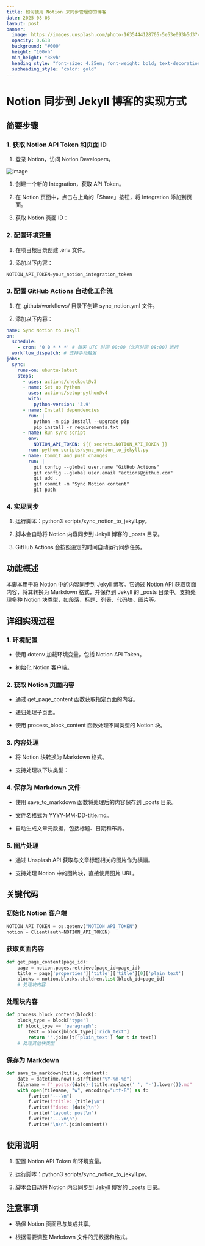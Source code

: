 ```yaml
---
title: 如何使用 Notion 来同步管理你的博客
date: 2025-08-03
layout: post
banner:
  image: https://images.unsplash.com/photo-1635444128705-5e53e093b5d3?crop=entropy&cs=tinysrgb&fit=max&fm=jpg&ixid=M3w2OTIwMzJ8MHwxfHJhbmRvbXx8fHx8fHx8fDE3NTQyMzg0NjB8&ixlib=rb-4.1.0&q=80&w=1080
  opacity: 0.618
  background: "#000"
  height: "100vh"
  min_height: "38vh"
  heading_style: "font-size: 4.25em; font-weight: bold; text-decoration: underline"
  subheading_style: "color: gold"
---
```


# Notion 同步到 Jekyll 博客的实现方式

## 简要步骤

### 1. 获取 Notion API Token 和页面 ID

1. 登录 Notion，访问 Notion Developers。

![image](https://prod-files-secure.s3.us-west-2.amazonaws.com/a7a0cc5a-89b9-4cda-8686-1fba0ca52f40/d19c1afe-dea5-4312-9333-786b0ba83054/image.png?X-Amz-Algorithm=AWS4-HMAC-SHA256&X-Amz-Content-Sha256=UNSIGNED-PAYLOAD&X-Amz-Credential=ASIAZI2LB466RA67E3TO%2F20250803%2Fus-west-2%2Fs3%2Faws4_request&X-Amz-Date=20250803T162739Z&X-Amz-Expires=3600&X-Amz-Security-Token=IQoJb3JpZ2luX2VjEPb%2F%2F%2F%2F%2F%2F%2F%2F%2F%2FwEaCXVzLXdlc3QtMiJHMEUCIQCsI5nDND5eDM03xManB3cuj7ngFjAH0Xq628nejVuT7AIgHQ7pcPlpJttX9vtL9IyI4ToNXfontQKPJGitWdEsEN4q%2FwMILxAAGgw2Mzc0MjMxODM4MDUiDLj%2BwbruTI3A9UiGASrcA5NRIY3VraO3Kg7mpWl0g4ncTT9J%2B0N5FHmwkYBy61BSLKwtVqFKg1dwfn9Xna69uJ6U1c8tZ2%2FB%2FlEyZhi7R8IuDTUN0B9jwOUdJKXCr4rwSY6QBqEYr5xVcuNh6il%2FX4S%2FkH8KQPo3Z8x9iB9%2FO%2Fd8nt0pVVRyWZehPGhMHzmCgiW6sq6%2Fqwa9ep%2FtpX0AthwYCst3jFXAKYPD8FEL61vPzRbGJsqvEeN1EzYRpODE5eg%2FcZ8ESzDJ7OaqhYqYpgpUaWBujd8G0l3J%2BCn0PD8lrSVK%2Fwcg7SZIPo5F%2FCuXehBSDO1d3abtC11qoLK6le1fZeGthIbig%2FjGV0P0TLlMem%2FJyFJ6iHa%2F9QlC9xJMCWs0FXhlzFdu9VxV0jraC3MDOh%2F44SzVwqYsPhXAeuFDcgIxREfhF4A0v5U9Yguu90hBejS9tqVQHa9VsQqdbeieFS4BS07ge9%2FC%2Ffx4eXSYb%2Bblxgn1rWAgK243Wjx0blNEygx%2F%2FqZpOYcpQGKlAh1y5mz%2BOvNi1pqh9Kk41QdqtvSju4gkcVHiqQdO4AuoD9wh7a72ty4y%2FT0njcDRJFAVXvmhMNVI1S66SYpXpBZ40xPeyRDv6s1C4gfw%2BovEmDHVoqJph1MtsfPYMPPRvcQGOqUB02dSvonsP3gGpsFucDWPUVooO4iEopy2i5sCOD4EN%2FgAuh3XxSZMg4U1fdFTsC%2BFSZo8bwbQoaa4NhMod2NH4vwwNVxANxhiUQRKfwlX6eQD9epshrjqJOlVi65iPtQu0Ess7ZbvtNEWS2OYJAp5IbQyB9SgENJ4NpNPr5OJ9kXXalIRdttLJEmWZFQ60ZLXVukMAudCnwqzIv6Pm3wvjXreRC81&X-Amz-Signature=5d0b423756e616d4e75ab00a5bbcd90e6c43f43f1ced47686979fafd6a31c62d&X-Amz-SignedHeaders=host&x-amz-checksum-mode=ENABLED&x-id=GetObject)

1. 创建一个新的 Integration，获取 API Token。

1. 在 Notion 页面中，点击右上角的「Share」按钮，将 Integration 添加到页面。

1. 获取 Notion 页面 ID：


### 2. 配置环境变量

1. 在项目根目录创建 .env 文件。

1. 添加以下内容：

```javascript
NOTION_API_TOKEN=your_notion_integration_token
```

### 3. 配置 GitHub Actions 自动化工作流

1. 在 .github/workflows/ 目录下创建 sync_notion.yml 文件。

1. 添加以下内容：

```yaml
name: Sync Notion to Jekyll
on:
  schedule:
    - cron: '0 0 * * *' # 每天 UTC 时间 00:00（北京时间 08:00）运行
  workflow_dispatch: # 支持手动触发
jobs:
  sync:
    runs-on: ubuntu-latest
    steps:
      - uses: actions/checkout@v3
      - name: Set up Python
        uses: actions/setup-python@v4
        with:
          python-version: '3.9'
      - name: Install dependencies
        run: |
          python -m pip install --upgrade pip
          pip install -r requirements.txt
      - name: Run sync script
        env:
          NOTION_API_TOKEN: ${{ secrets.NOTION_API_TOKEN }}
        run: python scripts/sync_notion_to_jekyll.py
      - name: Commit and push changes
        run: |
          git config --global user.name "GitHub Actions"
          git config --global user.email "actions@github.com"
          git add .
          git commit -m "Sync Notion content"
          git push
```

### 4. 实现同步

1. 运行脚本：python3 scripts/sync_notion_to_jekyll.py。

1. 脚本会自动将 Notion 内容同步到 Jekyll 博客的 _posts 目录。

1. GitHub Actions 会按照设定的时间自动运行同步任务。

## 功能概述

本脚本用于将 Notion 中的内容同步到 Jekyll 博客。它通过 Notion API 获取页面内容，将其转换为 Markdown 格式，并保存到 Jekyll 的 _posts 目录中。支持处理多种 Notion 块类型，如段落、标题、列表、代码块、图片等。

## 详细实现过程

### 1. 环境配置

- 使用 dotenv 加载环境变量，包括 Notion API Token。

- 初始化 Notion 客户端。

### 2. 获取 Notion 页面内容

- 通过 get_page_content 函数获取指定页面的内容。

- 递归处理子页面。

- 使用 process_block_content 函数处理不同类型的 Notion 块。

### 3. 内容处理

- 将 Notion 块转换为 Markdown 格式。

- 支持处理以下块类型：


### 4. 保存为 Markdown 文件

- 使用 save_to_markdown 函数将处理后的内容保存到 _posts 目录。

- 文件名格式为 YYYY-MM-DD-title.md。

- 自动生成文章元数据，包括标题、日期和布局。

### 5. 图片处理

- 通过 Unsplash API 获取与文章标题相关的图片作为横幅。

- 支持处理 Notion 中的图片块，直接使用图片 URL。

## 关键代码

### 初始化 Notion 客户端

```python
NOTION_API_TOKEN = os.getenv("NOTION_API_TOKEN")
notion = Client(auth=NOTION_API_TOKEN)
```

### 获取页面内容

```python
def get_page_content(page_id):
    page = notion.pages.retrieve(page_id=page_id)
    title = page['properties']['title']['title'][0]['plain_text']
    blocks = notion.blocks.children.list(block_id=page_id)
    # 处理块内容
```

### 处理块内容

```python
def process_block_content(block):
    block_type = block['type']
    if block_type == 'paragraph':
        text = block[block_type]['rich_text']
        return ''.join([t['plain_text'] for t in text])
    # 处理其他块类型
```

### 保存为 Markdown

```python
def save_to_markdown(title, content):
    date = datetime.now().strftime("%Y-%m-%d")
    filename = f"_posts/{date}-{title.replace(' ', '-').lower()}.md"
    with open(filename, "w", encoding="utf-8") as f:
        f.write("---\n")
        f.write(f"title: {title}\n")
        f.write(f"date: {date}\n")
        f.write("layout: post\n")
        f.write("---\n\n")
        f.write("\n\n".join(content))
```

## 使用说明

1. 配置 Notion API Token 和环境变量。

1. 运行脚本：python3 scripts/sync_notion_to_jekyll.py。

1. 脚本会自动将 Notion 内容同步到 Jekyll 博客的 _posts 目录。

## 注意事项

- 确保 Notion 页面已与集成共享。

- 根据需要调整 Markdown 文件的元数据和格式。